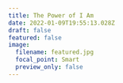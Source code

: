 ```yaml
---
title: The Power of I Am
date: 2022-01-09T19:55:13.028Z
draft: false
featured: false
image:
  filename: featured.jpg
  focal_point: Smart
  preview_only: false
---
```

